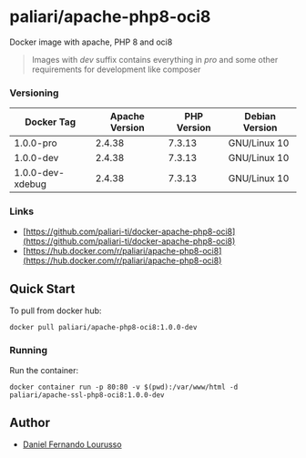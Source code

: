 # paliari/apache-php8-oci8
Docker image with apache, PHP 8 and oci8

> Images with *dev* suffix contains everything in *pro* and some other requirements for development like composer

### Versioning
| Docker Tag        | Apache Version | PHP Version | Debian Version |
|-------------------|----------------|-------------|----------------|
| 1.0.0-pro         | 2.4.38         | 7.3.13      | GNU/Linux 10   |
| 1.0.0-dev         | 2.4.38         | 7.3.13      | GNU/Linux 10   |
| 1.0.0-dev-xdebug  | 2.4.38         | 7.3.13      | GNU/Linux 10   |

### Links
- [https://github.com/paliari-ti/docker-apache-php8-oci8](https://github.com/paliari-ti/docker-apache-php8-oci8)
- [https://hub.docker.com/r/paliari/apache-php8-oci8](https://hub.docker.com/r/paliari/apache-php8-oci8)

## Quick Start

To pull from docker hub:

```
docker pull paliari/apache-php8-oci8:1.0.0-dev
```

### Running

Run the container:

```
docker container run -p 80:80 -v $(pwd):/var/www/html -d paliari/apache-ssl-php8-oci8:1.0.0-dev
```

Author
-------

-	[Daniel Fernando Lourusso](http://dflourusso.com.br)
